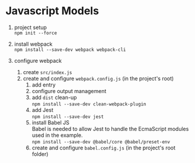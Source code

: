 # Javascript Models


1. project setup  
`npm init --force`

2. install webpack  
`npm install --save-dev webpack webpack-cli`

3. configure webpack  
   1. create `src/index.js`
   2. create and configure `webpack.config.js` (in the project's root)
      1. add entry
      2. configure output management
      3. add `dist` clean-up  
      `npm install --save-dev clean-webpack-plugin`
      4. add Jest  
      `npm install --save-dev jest`
      5. install Babel JS  
      Babel is needed to allow Jest to handle the EcmaScript modules used in the example.  
      `npm install --save-dev @babel/core @babel/preset-env`
      6. create and configure `babel.config.js` (in the project's root folder)